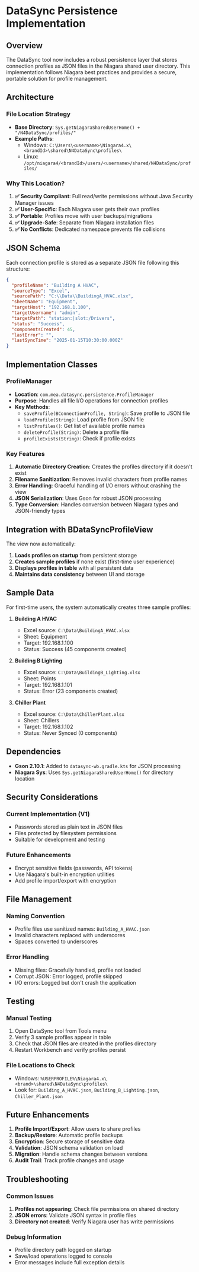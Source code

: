 # DataSync Persistence Implementation

## Overview

The DataSync tool now includes a robust persistence layer that stores connection profiles as JSON files in the Niagara shared user directory. This implementation follows Niagara best practices and provides a secure, portable solution for profile management.

## Architecture

### File Location Strategy
- **Base Directory**: `Sys.getNiagaraSharedUserHome() + "/N4DataSync/profiles/"`
- **Example Paths**:
  - Windows: `C:\Users\<username>\Niagara4.x\<brandId>\shared\N4DataSync\profiles\`
  - Linux: `/opt/niagara4/<brandId>/users/<username>/shared/N4DataSync/profiles/`

### Why This Location?
1. **✅ Security Compliant**: Full read/write permissions without Java Security Manager issues
2. **✅ User-Specific**: Each Niagara user gets their own profiles
3. **✅ Portable**: Profiles move with user backups/migrations
4. **✅ Upgrade-Safe**: Separate from Niagara installation files
5. **✅ No Conflicts**: Dedicated namespace prevents file collisions

## JSON Schema

Each connection profile is stored as a separate JSON file following this structure:

```json
{
  "profileName": "Building A HVAC",
  "sourceType": "Excel",
  "sourcePath": "C:\\Data\\BuildingA_HVAC.xlsx",
  "sheetName": "Equipment",
  "targetHost": "192.168.1.100",
  "targetUsername": "admin",
  "targetPath": "station:|slot:/Drivers",
  "status": "Success",
  "componentsCreated": 45,
  "lastError": "",
  "lastSyncTime": "2025-01-15T10:30:00.000Z"
}
```

## Implementation Classes

### ProfileManager
- **Location**: `com.mea.datasync.persistence.ProfileManager`
- **Purpose**: Handles all file I/O operations for connection profiles
- **Key Methods**:
  - `saveProfile(BConnectionProfile, String)`: Save profile to JSON file
  - `loadProfile(String)`: Load profile from JSON file
  - `listProfiles()`: Get list of available profile names
  - `deleteProfile(String)`: Delete a profile file
  - `profileExists(String)`: Check if profile exists

### Key Features
1. **Automatic Directory Creation**: Creates the profiles directory if it doesn't exist
2. **Filename Sanitization**: Removes invalid characters from profile names
3. **Error Handling**: Graceful handling of I/O errors without crashing the view
4. **JSON Serialization**: Uses Gson for robust JSON processing
5. **Type Conversion**: Handles conversion between Niagara types and JSON-friendly types

## Integration with BDataSyncProfileView

The view now automatically:
1. **Loads profiles on startup** from persistent storage
2. **Creates sample profiles** if none exist (first-time user experience)
3. **Displays profiles in table** with all persistent data
4. **Maintains data consistency** between UI and storage

## Sample Data

For first-time users, the system automatically creates three sample profiles:

1. **Building A HVAC**
   - Excel source: `C:\Data\BuildingA_HVAC.xlsx`
   - Sheet: Equipment
   - Target: 192.168.1.100
   - Status: Success (45 components created)

2. **Building B Lighting**
   - Excel source: `C:\Data\BuildingB_Lighting.xlsx`
   - Sheet: Points
   - Target: 192.168.1.101
   - Status: Error (23 components created)

3. **Chiller Plant**
   - Excel source: `C:\Data\ChillerPlant.xlsx`
   - Sheet: Chillers
   - Target: 192.168.1.102
   - Status: Never Synced (0 components)

## Dependencies

- **Gson 2.10.1**: Added to `datasync-wb.gradle.kts` for JSON processing
- **Niagara Sys**: Uses `Sys.getNiagaraSharedUserHome()` for directory location

## Security Considerations

### Current Implementation (V1)
- Passwords stored as plain text in JSON files
- Files protected by filesystem permissions
- Suitable for development and testing

### Future Enhancements
- Encrypt sensitive fields (passwords, API tokens)
- Use Niagara's built-in encryption utilities
- Add profile import/export with encryption

## File Management

### Naming Convention
- Profile files use sanitized names: `Building_A_HVAC.json`
- Invalid characters replaced with underscores
- Spaces converted to underscores

### Error Handling
- Missing files: Gracefully handled, profile not loaded
- Corrupt JSON: Error logged, profile skipped
- I/O errors: Logged but don't crash the application

## Testing

### Manual Testing
1. Open DataSync tool from Tools menu
2. Verify 3 sample profiles appear in table
3. Check that JSON files are created in the profiles directory
4. Restart Workbench and verify profiles persist

### File Locations to Check
- Windows: `%USERPROFILE%\Niagara4.x\<brand>\shared\N4DataSync\profiles\`
- Look for: `Building_A_HVAC.json`, `Building_B_Lighting.json`, `Chiller_Plant.json`

## Future Enhancements

1. **Profile Import/Export**: Allow users to share profiles
2. **Backup/Restore**: Automatic profile backups
3. **Encryption**: Secure storage of sensitive data
4. **Validation**: JSON schema validation on load
5. **Migration**: Handle schema changes between versions
6. **Audit Trail**: Track profile changes and usage

## Troubleshooting

### Common Issues
1. **Profiles not appearing**: Check file permissions on shared directory
2. **JSON errors**: Validate JSON syntax in profile files
3. **Directory not created**: Verify Niagara user has write permissions

### Debug Information
- Profile directory path logged on startup
- Save/load operations logged to console
- Error messages include full exception details
